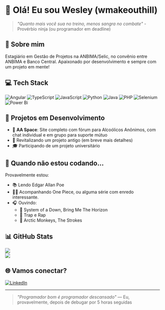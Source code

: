 # 👋 Olá! Eu sou Wesley (wmakeouthill)

> *"Quanto mais você sua no treino, menos sangra no combate"* - Provérbio ninja (ou programador em deadline)

## 🚀 Sobre mim

Estagiário em Gestão de Projetos na ANBIMA/Selic, no convênio entre ANBIMA e Banco Central. Apaixonado por desenvolvimento e sempre com um projeto em mente!

## 💻 Tech Stack 
![Angular](https://img.shields.io/badge/angular-%23DD0031.svg?style=for-the-badge&logo=angular&logoColor=white)
![TypeScript](https://img.shields.io/badge/typescript-%23007ACC.svg?style=for-the-badge&logo=typescript&logoColor=white)
![JavaScript](https://img.shields.io/badge/javascript-%23323330.svg?style=for-the-badge&logo=javascript&logoColor=%23F7DF1E)
![Python](https://img.shields.io/badge/python-3670A0?style=for-the-badge&logo=python&logoColor=ffdd54)
![Java](https://img.shields.io/badge/java-%23ED8B00.svg?style=for-the-badge&logo=openjdk&logoColor=white)
![PHP](https://img.shields.io/badge/php-%23777BB4.svg?style=for-the-badge&logo=php&logoColor=white)
![Selenium](https://img.shields.io/badge/-selenium-%43B02A?style=for-the-badge&logo=selenium&logoColor=white)
![Power Bi](https://img.shields.io/badge/power_bi-F2C811?style=for-the-badge&logo=powerbi&logoColor=black)

## 🌊 Projetos em Desenvolvimento

- 🧠 **AA Space**: Site completo com fórum para Alcoólicos Anônimos, com chat individual e em grupo para suporte mútuo
- 🔄 Revitalizando um projeto antigo (em breve mais detalhes)
- 🎓 Participando de um projeto universitário

## 🎵 Quando não estou codando...

Provavelmente estou:
- 📚 Lendo Edgar Allan Poe
- 🏴‍☠️ Acompanhando One Piece, ou alguma série com enredo interessante.
- 🎧 Ouvindo:
  - 🎸 System of a Down, Bring Me The Horizon
  - 🎤 Trap e Rap
  - 🌃 Arctic Monkeys, The Strokes

## 📊 GitHub Stats
![](https://github-readme-stats.vercel.app/api?username=wmakeouthill&theme=dark&hide_border=false&include_all_commits=true&count_private=true)<br/>
![](https://github-readme-streak-stats.herokuapp.com/?user=wmakeouthill&theme=dark&hide_border=false)<br/>

## 🌐 Vamos conectar?
[![LinkedIn](https://img.shields.io/badge/LinkedIn-%230077B5.svg?logo=linkedin&logoColor=white)](https://www.linkedin.com/in/wcacorreia/) 

---
> *"Programador bom é programador descansado"* — Eu, provavelmente, depois de debugar por 5 horas seguidas
